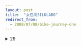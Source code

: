 ```yaml
---
layout: post
title:  "女性向SILKLABO"
redirect_from:
  - 2008/07/08/bike-journey-one
---
```



<details>
<summary>29</summary>


<details>
<summary>编号W1103-日本silklabo唯美超清系列[96.73GB][解压密码9527]</summary>
在网上一直很受女生们追捧，为什么要说这部剧是专为女性设计的呢？是因为相对于男性的，给男人看的片不外乎就是丑男配美女，然后就是逼女生KJ，然后就是对着女性某器官巨大特写...不用说太多也明白。而该系列显然男演员长相要帅些，从女性的角度，情节要浪漫温和些，XX画面比较唯美，某些特写要小些等等。
<img src="https://i.niupic.com/images/2019/05/25/_101.jpg">
</details>

<details>
<summary>编号R1107-纪录片肌肤之亲Skin to the Max中文字幕无水印[1.78GB][解压密码9527]</summary>
美国Cinemax电视台一款真人秀节目，共6集，内容主要是跟随摄像师的镜头，领略世界各地的性爱俱乐部,性服务场所，如美国、巴西、荷兰、日本、加拿大、法国、挪威、俄罗斯、克罗地亚等，记录探讨这五光十色的异国风俗。这部片子就是跟你说这个世界上有很多很多人他们在很多不同的地方选择自己喜欢的能接受的性生活。你可以接受也可以不接受但是这里面的东西就是存在的。
从策划和内容来讲的话我如果做这个的话估计也是这么做，就是可能拍的再美点，外国人拍这些特别像动物。有一集还真是有和动物——大蟒蛇。。。<br>
https://pan.baidu.com/s/1KBuK7hzdmZkHbPqfFfutBA
<img src="https://i.niupic.com/images/2019/05/25/_166.png">
</details>

<details>
<summary>编号R1106-韩国天体裸体野营真人秀[9.6GB][解压9527]</summary>
本来以为只有日本的综艺节目才没有尺度可言，万万没想到，韩国的综艺大胆性早已超越了日本....
这个节目叫做색녀도 시즌（天体野营真人秀），共8集，是一个19禁的节目，素人一旦参加这个节目，务必需要全裸脱光，露出长辈是基本条件，素人如果忍受下所有游戏项目和环节，在节目最后可以获得奖金或者奖品。这个被堪称是南韩经典的19禁节目，而让网友念念不忘的，要属「真情流露之试用跳蛋篇」,素人互用跳蛋,后面甚至还用了黄瓜,韩国网友表示这根本是假借综艺节目的名,在拍艾薇呀 <br>
https://pan.baidu.com/s/1Cw9krBC5C3dshwwmK5kOEw
<img src="https://i.niupic.com/images/2019/05/25/_156.png">
</details>

<details>
<summary>编号L1101-日本唯美女同Uralesbian系列217套合集[97.8GB][解压密码见文件夹]</summary>
日本超清唯美Les系列，超清无水印 https://pan.baidu.com/s/1SGiOzUKbL01IQOAbO-k-QQ
<img src="https://i.niupic.com/images/2019/05/25/_95.jpg">
</details>

<details>
<summary>国模赵小卓大尺度私拍套图[352P/2.1G]</summary>
https://pan.baidu.com/s/1DBo-2JFrMpUTAeKWaZeguQ 提取码: q28d
</details>

<details>
<summary>Pans紫萱 2016.09.18(S+V) 新流出私拍图+老视频[2.5G]</summary>
https://pan.baidu.com/s/1z7XYxncKwzgJXA0TebuuBw 提取码：58ay 解压密码：14985645@sis
</details>

<details>
<summary>4K级别3D作品-无限哥布林地狱超精美合集[900M]</summary>
https://pan.baidu.com/s/1iXNeRctTas1-qh-sHGOa7g 提取码：3xuo 解压密码：膝上仔猫m
</details>

<details>
<summary>Venom毒液同ren：安吉丽塔-Angelita 完整版[新作][1.02G]</summary>
https://pan.baidu.com/s/1G_DBLocPg326yaC8ZOvU_A 提取码：yllv 解压密码：膝上仔猫m
</details>

<details>
<summary>人妖小姐姐援交</summary>
https://pan.baidu.com/s/1MnOQG4CWSDXml25TT6LC5A 提取码：bodr
</details>

<details>
<summary>良家素人露出自拍图包</summary>
https://pan.baidu.com/s/1ufPMOjaAuHEsF_KXzzY7BQ 提取码: bhbq
</details>

<details>
<summary>百度云泄露极品美女极品女神自拍照尺度照[193MB]</summary>
https://pan.baidu.com/s/1L46DsBJN98Gua0-6rKIwQA 提取码：cwgk 解压密码sifangclub.net
</details>

<details>
<summary>收藏系列2018年发行第五V[瑜伽美女][714M]</summary>
https://pan.baidu.com/s/1qZsiGFMI2c2l4ihqqbX_sQ 提取码：6jex 解压密码sifangclub.net
</details>

<details>
<summary>兴奋文学跳蛋阅读系列全集</summary>
边夹跳蛋边阅读文学作品
https://pan.baidu.com/s/1qJG_T3_FO4BstkZUkVC2cA 提取码: a22y
<img src="https://i.niupic.com/images/2019/06/28/_420.png">
</details>

<details>
<summary>美丽的秘密4-Secret of Beauty 1080P HD正式版[新作/超精细][1.3G]</summary>
https://pan.baidu.com/s/1dRqz8LwsL0bvAWHCSm03sg 提取码：3cho 解压密码：1024
</details>

<details>
<summary>乔依琳最新写真流出（702P）[4.48G]</summary>
 https://pan.baidu.com/s/1r8QIKIdUbPhd3UypyuFGjg 提取码：b3td  解压密码：53231323
</details>

<details>
<summary>顾欣欣2015.07.25</summary>
无解压密码，两个压缩包同时解压 http://pan.baidu.com/s/1o8nPy10 密码：sqrw
</details>

<details>
<summary>编号W1119-PR社橙香静静85套合集[5.33GB][解压密码见文件夹]</summary>
PR社@橙香静静，发育很棒的一位高中生，算得上cos系的一位福利姬
https://pan.baidu.com/s/1IzIU4zGGltl8Y7hV7SAGKw
<img src="https://i.niupic.com/images/2019/06/13/_243.jpg">
</details>

<details>
<summary>编号W1118-凤鸣鸟唱系列1-92部[68.35GB][解压密码见文件夹]</summary>

</details>

<details>
<summary>编号W1117-PR社@工口小妖精视频资源[5.42GB][解压密码canlan]</summary>
https://pan.baidu.com/s/1QnEdpwDJ_Udr5RCgqi8wxQ
<img src="https://www.woaimeizi.com/wp-content/uploads/2019/05/IMG_55-1.jpg">
</details>

<details>
<summary>编号T1112-夯先生51部合集[18.19GB][解压密码10249191]</summary>
https://pan.baidu.com/s/1lIyMzWE65t3LjxtZrTyOxQ
</details>

<details>
<summary>一股清流@蓓蓓6套资源合集</summary>
https://pan.baidu.com/s/13UqWMK7ctgMoyOgdf2j9wA 提取码: s7qr 解压密码:9527
</details>

<details>
<summary>口水妹会员视图资源分享[458M]</summary>
https://pan.baidu.com/s/122Sjjgcs3eF3WizAdeXSVg 提取码: mtbn 解压密码:9527
</details>

<details>
<summary>萌白酱(甜味弥漫)VIP付费作品之金丝旗袍</summary>
https://pan.baidu.com/s/1YWu-6l370aDKaIleKIhUyg 提取码: rehz  解压密码:9527
</details>

<details>
<summary>萱宝宝合集</summary>
https://pan.baidu.com/s/1nUsv9O_k8eS1R_Xz4reLqA 提取码: 8ie8 解压密码:9527
<img src="https://i.niupic.com/images/2019/06/18/_2853.jpg">
<img src="https://i.niupic.com/images/2019/06/18/_2855.jpg">
<img src="https://i.niupic.com/images/2019/06/18/_2871.jpg">
</details>

<details>
<summary>2016到2018年呕心沥血买家秀</summary>
一位叫“文哥”的用户搜集整理，2016年至2018年淘宝所有的值得收藏的买家秀图片，一万多张图。买家秀的类型大多是内衣、旗袍、裤袜之类，尺度与微博晒图的差不多。部分尺度略微大。https://pan.baidu.com/s/1HK6d1lYEeE11xGNPc4z1rg 提取码: nnvr 解压密码:9527
</details>

<details>
<summary>价值500元汤上红人水源老师众筹最新视图版[163P]</summary>
https://pan.baidu.com/s/1AxiwWebaD019qTtU-jo0yw 提取码: c3rc 解压密码:9527
<img src="https://i.niupic.com/images/2019/06/18/_1664.jpg">
<img src="https://i.niupic.com/images/2019/06/18/_1663.jpg">
</details>

<details>
<summary>心悦小轩轩福利秀合集</summary>
https://pan.baidu.com/s/16pa_AIaYVlS2wEtSvb17lA 提取码: vhwf 解压密码:9527
</details>

<details>
<summary>网红萝莉@饲育系少女5套合集</summary>
 https://pan.baidu.com/s/1CckKwLg5oYEF9spU-yJscg 提取码: sd7c 解压密码:9527
<img src="https://i.niupic.com/images/2019/06/18/_2737.jpg">
</details>

<details>
<summary>编号R1109-成人真人秀：所有偷情的妻子[解压密码9527]</summary>
 美国PlayboyTV出品的综艺捉奸真人秀All Wives Cheat。节目组会在宾馆、住宅、酒吧等处布下天罗地网的摄像头，然后主持人就殷勤地逼着老公和捉奸志愿者们一起观看J夫Y妇直播活春宫，等全程转播完后众人会蜂拥闯入，看着偷情者无言以对痛哭流涕，不过也有老公被骂跑的情况……纯硬核真人秀<br>
 https://pan.baidu.com/s/1OqSi6Zb0Ht7YrfltfqOzjw
 <img src="https://i.niupic.com/images/2019/05/25/_153.jpg">
</details>

<details>
<summary>TNSF闺房秘术私房课全集无水印[1003MB]</summary>
视频里面小潘老师穿着各类性感诱人的情趣内衣，真人男模特配合动作演示讲解，目的是让我们的伴侣学习提高床技，通过爱爱增加彼此感情
<br>
TN闺房秘术私房课目录
<br>
TNSF课00-前言<br>
TNSF课01-轻纱漫舞<br>
TNSF课02-闺房私语<br>
TNSF课03-丝足诱惑<br>
TNSF课04-魔指仙境<br>
TNSF课05-唇舌之恋<br>
TNSF课06-波涛汹涌<br>
TNSF课07-丰臀锁体<br>
TNSF课08-千姿百态<br>
TNSF课09-激情四射<br>
TNSF课10-完美收官
</details>

<details>
<summary>编号T1114-变态冷S视频合集[13.17GB][解压1024]</summary>
 https://pan.baidu.com/s/1mHQ14LIibPn3ctHiQdHqsA
</details>

<details>
<summary>编号T1116-步非烟工作室出品asnr合集[23.6GB]</summary>
asmr是一种可以让大家产生颅内高潮的音频内容，通过舔耳、按摩、心跳声、吃东西、讲故事等等来让你产生共鸣，从而达到精神上的愉悦。该系列一共217集。<br>
部分目录:
<img src="https://i.niupic.com/images/2019/05/28/_915.jpg">
</details>

<details>
<summary>最新韩国演艺圈丑闻新春校花门！肤白貌美艺校校花为角色和赞助商太子爷**，舌技加毒龙大法[631.8MB]</summary>
https://pan.baidu.com/s/1xJ-FNbB7NTuHiWoczBinOA 提取码: 21i1 解压密码：9527
</details>

<details>
<summary>美女主播小酒窝长睫毛8.9一多自虐大秀 穿着情趣内衣玩滴蜡 直接滴小穴上[275MB]</summary>
https://pan.baidu.com/s/1QH_IoimfJebHrYF61WF_kQ 提取码: 882s 解压密码：9527
</details>

<details>
<summary>靴下紳士原創系列新作-週末假期約了個粉衣肉絲小姐姐足交服務原版超清合集[225MB]</summary>
https://pan.baidu.com/s/1txzXfQsWCuKrp3wkqkBdng 提取码: 1sgb 解压密码：9527
</details>

<details>
<summary>微博网红少女软萌萝莉小仙圣诞节VIP特集 水晶棒棒双洞齐开无毛粉B[152.8MB]</summary>
https://pan.baidu.com/s/1PQeeE-HSOfm4Em6Wxi_HVg 提取码: r001 解压密码：9527
</details>


</details>
